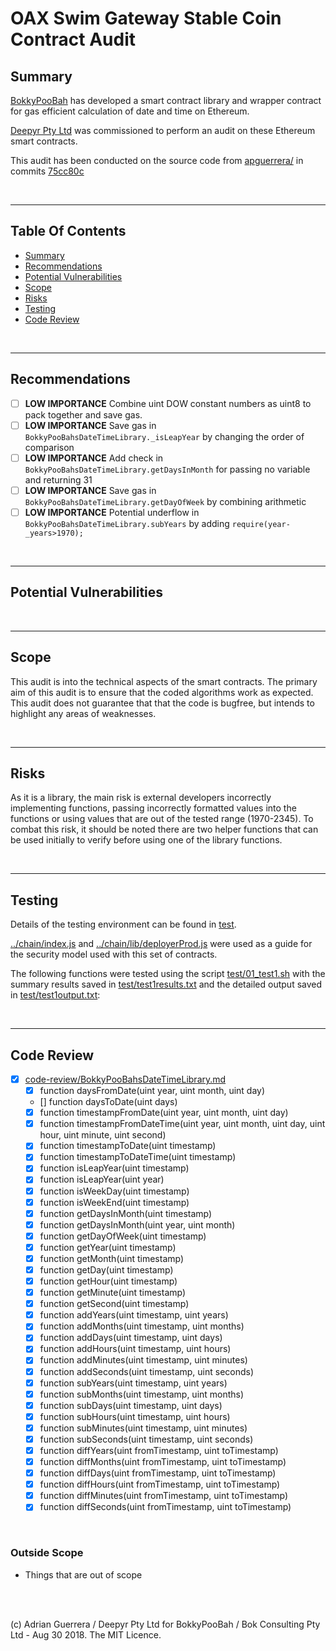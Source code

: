 # OAX Swim Gateway Stable Coin Contract Audit



## Summary

[BokkyPooBah](https://www.bokconsulting.com.au/) has developed a smart contract library and wrapper contract for gas efficient calculation of date and time on Ethereum.

[Deepyr Pty Ltd](https://www.deepyr.com) was commissioned to perform an audit on these Ethereum smart contracts.

This audit has been conducted on the source code from [apguerrera/](https://github.com/apguerrera/) in commits [75cc80c](https://github.com/apguerrera)


<br />

<hr />

## Table Of Contents

* [Summary](#summary)
* [Recommendations](#recommendations)
* [Potential Vulnerabilities](#potential-vulnerabilities)
* [Scope](#scope)
* [Risks](#risks)
* [Testing](#testing)
* [Code Review](#code-review)

<br />

<hr />

## Recommendations
* [ ] **LOW IMPORTANCE** Combine uint DOW constant numbers as uint8 to pack together and save gas.
* [ ] **LOW IMPORTANCE** Save gas in `BokkyPooBahsDateTimeLibrary._isLeapYear` by changing the order of comparison
* [ ] **LOW IMPORTANCE** Add check in `BokkyPooBahsDateTimeLibrary.getDaysInMonth` for passing no variable and returning 31
* [ ] **LOW IMPORTANCE** Save gas in `BokkyPooBahsDateTimeLibrary.getDayOfWeek` by combining arithmetic
* [ ] **LOW IMPORTANCE** Potential underflow in `BokkyPooBahsDateTimeLibrary.subYears` by adding `require(year-_years>1970);`
<br />

<hr />

## Potential Vulnerabilities


<br />

<hr />

## Scope

This audit is into the technical aspects of the smart contracts. The primary aim of this audit is to ensure that the coded algorithms work as expected. This audit does not guarantee that that the code is bugfree, but intends to highlight any areas of weaknesses.

<br />

<hr />

## Risks

As it is a library, the main risk is external developers incorrectly implementing functions, passing incorrectly formatted values into the functions or using values that are out of the tested range (1970-2345). To combat this risk, it should be noted there are two helper functions that can be used initially to verify before using one of the library functions.

<br />

<hr />

## Testing

Details of the testing environment can be found in [test](test).

[../chain/index.js](../chain/index.js) and [../chain/lib/deployerProd.js](../chain/lib/deployerProd.js) were used as a guide for the security model used with this set of contracts.

The following functions were tested using the script [test/01_test1.sh](test/01_test1.sh) with the summary results saved
in [test/test1results.txt](test/test1results.txt) and the detailed output saved in [test/test1output.txt](test/test1output.txt):



<br />

<hr />

## Code Review

* [x] [code-review/BokkyPooBahsDateTimeLibrary.md](code-review/BokkyPooBahsDateTimeLibrary.md)
  * [x] function daysFromDate(uint year, uint month, uint day)
  * [] function daysToDate(uint days)
  * [x] function timestampFromDate(uint year, uint month, uint day)
  * [x] function timestampFromDateTime(uint year, uint month, uint day, uint hour, uint minute, uint second)
  * [x] function timestampToDate(uint timestamp)
  * [x] function timestampToDateTime(uint timestamp)
  * [x] function isLeapYear(uint timestamp)
  * [x] function isLeapYear(uint year)
  * [x] function isWeekDay(uint timestamp)
  * [x] function isWeekEnd(uint timestamp)
  * [x] function getDaysInMonth(uint timestamp)
  * [x] function getDaysInMonth(uint year, uint month)
  * [x] function getDayOfWeek(uint timestamp)
  * [x] function getYear(uint timestamp)
  * [x] function getMonth(uint timestamp)
  * [x] function getDay(uint timestamp)
  * [x] function getHour(uint timestamp)
  * [x] function getMinute(uint timestamp)
  * [x] function getSecond(uint timestamp)
  * [x] function addYears(uint timestamp, uint years)
  * [x] function addMonths(uint timestamp, uint months)
  * [x] function addDays(uint timestamp, uint days)
  * [x] function addHours(uint timestamp, uint hours)
  * [x] function addMinutes(uint timestamp, uint minutes)
  * [x] function addSeconds(uint timestamp, uint seconds)
  * [x] function subYears(uint timestamp, uint years)
  * [x] function subMonths(uint timestamp, uint months)
  * [x] function subDays(uint timestamp, uint days)
  * [x] function subHours(uint timestamp, uint hours)
  * [x] function subMinutes(uint timestamp, uint minutes)
  * [x] function subSeconds(uint timestamp, uint seconds)
  * [x] function diffYears(uint fromTimestamp, uint toTimestamp)
  * [x] function diffMonths(uint fromTimestamp, uint toTimestamp)
  * [x] function diffDays(uint fromTimestamp, uint toTimestamp)
  * [x] function diffHours(uint fromTimestamp, uint toTimestamp)
  * [x] function diffMinutes(uint fromTimestamp, uint toTimestamp)
  * [x] function diffSeconds(uint fromTimestamp, uint toTimestamp)

<br />



### Outside Scope

* Things that are out of scope

<br />

<br />

(c) Adrian Guerrera / Deepyr Pty Ltd for BokkyPooBah / Bok Consulting Pty Ltd - Aug 30 2018. The MIT Licence.
